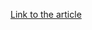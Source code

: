 [Link to the article](https://cybersecuritynews.com/british-pm-keir-starmers-personal-email-allegedly-hacked/)
